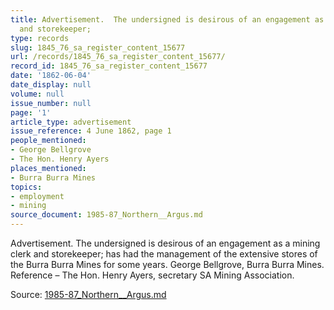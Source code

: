 ```yaml
---
title: Advertisement.  The undersigned is desirous of an engagement as a mining clerk
  and storekeeper;
type: records
slug: 1845_76_sa_register_content_15677
url: /records/1845_76_sa_register_content_15677/
record_id: 1845_76_sa_register_content_15677
date: '1862-06-04'
date_display: null
volume: null
issue_number: null
page: '1'
article_type: advertisement
issue_reference: 4 June 1862, page 1
people_mentioned:
- George Bellgrove
- The Hon. Henry Ayers
places_mentioned:
- Burra Burra Mines
topics:
- employment
- mining
source_document: 1985-87_Northern__Argus.md
---
```


Advertisement.  The undersigned is desirous of an engagement as a mining clerk and storekeeper; has had the management of the extensive stores of the Burra Burra Mines for some years.  George Bellgrove, Burra Burra Mines.  Reference – The Hon. Henry Ayers, secretary SA Mining Association.

Source: [1985-87_Northern__Argus.md](/downloads/markdown/1985-87_Northern__Argus.md)
